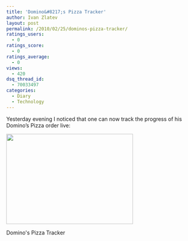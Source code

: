 ```yaml
---
title: 'Domino&#8217;s Pizza Tracker'
author: Ivan Zlatev
layout: post
permalink: /2010/02/25/dominos-pizza-tracker/
ratings_users:
  - 0
ratings_score:
  - 0
ratings_average:
  - 0
views:
  - 420
dsq_thread_id:
  - 70033497
categories:
  - Diary
  - Technology
---
```

Yesterday evening I noticed that one can now track the progress of his Domino&#8217;s Pizza order live:

<div id="attachment_711" style="width: 346px" class="wp-caption aligncenter">
  <a href="http://ivanz.com/wp-content/uploads/2010/02/dominos-pizza-tracker.jpg"><img class="size-medium wp-image-711" title="Domino's Pizza Tracker" src="http://ivanz.com/wp-content/uploads/2010/02/dominos-pizza-tracker-300x213.jpg" alt="" width="336" height="239" /></a>
  
  <p class="wp-caption-text">
    Domino's Pizza Tracker
  </p>
</div>